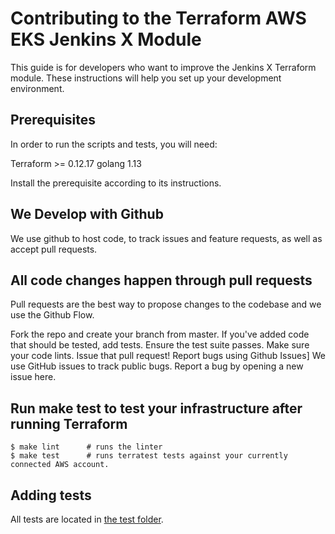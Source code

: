
# Contributing to the Terraform AWS EKS Jenkins X Module

This guide is for developers who want to improve the Jenkins X Terraform module.
These instructions will help you set up your development environment.

## Prerequisites
In order to run the scripts and tests, you will need:

Terraform >= 0.12.17
golang 1.13

Install the prerequisite according to its instructions.

## We Develop with Github
We use github to host code, to track issues and feature requests, as well as accept pull requests.

## All code changes happen through pull requests
Pull requests are the best way to propose changes to the codebase and we use the Github Flow.

Fork the repo and create your branch from master.
If you've added code that should be tested, add tests.
Ensure the test suite passes.
Make sure your code lints.
Issue that pull request!
Report bugs using Github Issues]
We use GitHub issues to track public bugs. Report a bug by opening a new issue here.

## Run make test to test your infrastructure after running Terraform

```shell
$ make lint      # runs the linter
$ make test      # runs terratest tests against your currently connected AWS account.
```

## Adding tests
All tests are located in [the test folder](test/terraform_eks_test.go).
